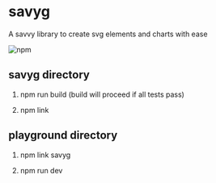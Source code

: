 # savyg

A savvy library to create svg elements and charts with ease

![npm](https://img.shields.io/npm/v/savyg)

## savyg directory

1. npm run build (build will proceed if all tests pass)

2. npm link

## playground directory

1. npm link savyg

2. npm run dev